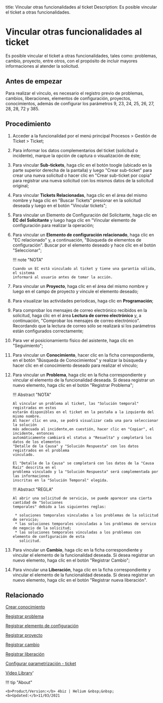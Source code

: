 title:  Vincular otras funcionalidades al ticket 
Description: Es posible vincular el ticket a otras funcionalidades.
# Vincular otras funcionalidades al ticket
Es posible vincular el ticket a otras funcionalidades, tales como: problemas, cambio, proyecto, entre otros, con el propósito de incluir mayores informaciones al atender la solicitud.

Antes de empezar
----------------

Para realizar el vínculo, es necesario el registro previo de problemas, cambios,
liberaciones, elementos de configuración, proyectos, conocimientos, además de
configurar los parámetros 9, 23, 24, 25, 26, 27, 28, 28, 72 y 385.

Procedimiento
-------------

1.  Acceder a la funcionalidad por el menú principal Procesos \> Gestión de
    Ticket \> Ticket;

2.  Para informar los datos complementarios del ticket (solicitud o incidente),
    marque la opción de captura o visualización de éste;

3.  Para vincular **Sub-tickets**, haga clic en el botón toogle (ubicado 
    en la parte superior derecha de la pantalla) y luego "Crear sub-ticket" para 
    crear una nueva solicitud o hacer clic en "Crear sub-ticket por copia" para 
    registrar una nueva solicitud con los mismos datos de la solicitud original;
    
4.  Para vincular **Tickets Relacionadas**, haga clic en el área del mismo
    nombre y haga clic en "Buscar Tickets" presionar en la solicitud deseada 
    y luego en el botón "Vincular tickets";

5.  Para vincular un Elemento de Configuración del Solicitante, haga clic en
    **EC del Solicitante** y luego haga clic en "Vincular elemento de configuración
    para realizar la operación;

6.  Para vincular un **Elemento de configuración relacionado**, haga clic en "EC
    relacionado" y, a continuación, "Búsqueda de elementos de configuración".
    Buscar por el elemento deseado y hace clic en el botón "Seleccionar";
    
    !!! note "NOTA"
    
        Cuando un EC está vinculado al ticket y tiene una garantía válida, el sistema 
        informará al usuario antes de tomar la acción.

7.  Para vincular un **Proyecto**, haga clic en el área del mismo nombre y luego
    en el campo de proyecto y vincule el elemento deseado;

8.  Para visualizar las actividades periodicas, haga clic en **Programación**;

9.  Para comprobar los mensajes de correo electrónico recibidos en la solicitud,
    haga clic en el área **Lectura de correo electrónico** y, a continuación,
    "Comprobar los mensajes de correo electrónico". Recordando que la lectura de
    correo sólo se realizará si los parámetros están configurados correctamente;

10. Para ver el posicionamiento físico del asistente, haga clic en "Seguimiento";

11. Para vincular un **Conocimiento**, hacer clic en la ficha correspondiente,
    en el botón "Búsqueda de Conocimientos" y realizar la búsqueda y hacer clic
    en el conocimiento deseado para realizar el vínculo;

12. Para vincular un **Problema**, haga clic en la ficha correspondiente y
    vincular el elemento de la funcionalidad deseada. Si desea registrar un
    nuevo elemento, haga clic en el botón "Registrar Problema";
    
    !!! Abstract "NOTA"
    
        Al vincular un problema al ticket, las "Solución temporal" registradas en estos
        estarán disponibles en el ticket en la pestaña a la izquierda del mismo nombre. 
        Al hacer clic en una, se podrá visualizar cada una para seleccionar la solución 
        más adecuada al incidente,en cuestión, hacer clic en "Copiar", el incidente, entonces 
        automáticamente cambiará el status a "Resuelta" y completará los datos de los elementos 
        "Detalle de la Causa" y "Solución Respuesta" con los datos registrados en el problema
        vinculado.
        
        El "Detalle de la Causa" se completará con los datos de la "Causa Raíz" descrita en el 
        problema vinculado y la "Solución Respuesta" será complementada por las informaciones 
        inscritas en la "Solución Temporal" elegida.
        
    !!! Abstract "REGLA"
     
        Al abrir una solicitud de servicio, se puede aparecer una cierta cantidad de "Soluciones 
        temporales" debido a las siguientes reglas:
        
         * soluciones temporales vinculadas a los problemas de la solicitud de servicio;
         * las soluciones temporales vinculadas a los problemas de servico de negocio de la solicitud;
         * las soluciones temporales vinculadas a los problemas con elemento de configuración de esta 
           solicitud.
    

13. Para vincular un **Cambio**, haga clic en la ficha correspondiente y
    vincular el elemento de la funcionalidad deseada. Si desea registrar un
    nuevo elemento, haga clic en el botón "Registrar Cambio";

14. Para vincular una **Liberación**, haga clic en la ficha correspondiente y
    vincular el elemento de la funcionalidad deseada. Si desea registrar un
    nuevo elemento, haga clic en el botón "Registrar nueva liberación".


Relacionado
-----------

[Crear conocimiento](/es-es/4biz-helium/processes/knowledge/use/create-knowledge.html)

[Registrar problema](/es-es/4biz-helium/processes/problem/use/register-problem.html)

[Registrar elemento de configuración](/es-es/4biz-helium/processes/configuration/use/register-CI.html)

[Registrar proyecto](/es-es/4biz-helium/additional-features/project-management/project-management/use/register-project.html)

[Registrar cambio](/es-es/4biz-helium/processes/change/use/register-change.html)

[Registrar liberación](/es-es/4biz-helium/processes/release/use/register-release-request.html)

[Configurar parametrización - ticket](/es-es/4biz-helium/platform-administration/parameters-list/configure-parametrization-ticket.html)

<i class='fa fa-youtube-play  fa-2x' style='color:#97ce17;vertical-align: middle;'> </i> [Video Library](https://www.youtube.com/playlist?list=PLB5qK2uzf2ROfIFL9F-3s-gomHNzudBEy)'

!!! tip "About"

    <b>Product/Version:</b> 4biz | Helium &nbsp;&nbsp;
    <b>Updated:</b>11/03/2021
